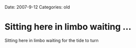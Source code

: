 Date: 2007-9-12
Categories: old

# Sitting here in limbo waiting …

Sitting here in limbo waiting for the tide to turn

